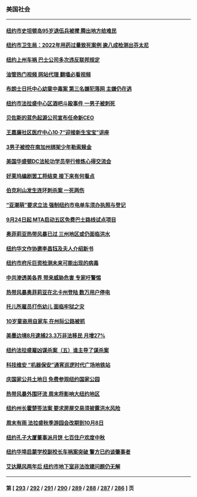### 美国社会
---
#### [纽约市史坦顿岛95岁退伍兵被撵 腾出地方给难民](../../pages/ncid1078160/n14081316.md?09270045) 
#### [纽约市卫生局：2022年用药过量致死案例 逾八成检测出芬太尼](../../pages/ncid1078160/n14081300.md?09270045) 
#### [纽约上州车祸 巴士公司多次违反联邦规定](../../pages/ncid1078160/n14081295.md?09270045) 
#### [油管热门视频 网站代理 翻墙必看视频](http://138.2.39.72:81/youtube.html?epic-marker?09270045)
#### [布朗士日托中心幼童中毒案 第三名嫌犯落网 主嫌仍在逃](../../pages/ncid1078160/n14081296.md?09270045) 
#### [纽约市法拉盛中心区酒吧斗殴事件 一男子被刺死](../../pages/ncid1078160/n14081307.md?09270045) 
#### [贝佐斯的蓝色起源公司宣布任命新CEO](../../pages/ncid1078160/n14081104.md?09270045) 
#### [王嘉廉社区医疗中心10·7“迎接新生宝宝”讲座](../../pages/ncid1078160/n14081311.md?09270045) 
#### [3男子被控在南加州绑架少年勒索赎金](../../pages/ncid1078160/n14081139.md?09270045) 
#### [美国华盛顿DC法轮功学员举行修炼心得交流会](../../pages/ncid1078160/n14080995.md?09270045) 
#### [好莱坞编剧罢工将结束 接下来有何看点](../../pages/ncid1078160/n14080979.md?09270045) 
#### [伯克利山发生连环刺杀案 一死两伤](../../pages/ncid1078160/n14080681.md?09270045) 
#### [“亚潮萌”要求立法 强制纽约市电单车须办执照与登记](../../pages/ncid1078160/n14080592.md?09270045) 
#### [9月24日起 MTA启动五区免费巴士路线试点项目](../../pages/ncid1078160/n14080587.md?09270045) 
#### [奥菲莉亚热带风暴已过 三州地区或仍面临洪水](../../pages/ncid1078160/n14080585.md?09270045) 
#### [纽约华文作协邀李昌钰及夫人介绍新书](../../pages/ncid1078160/n14080616.md?09270045) 
#### [纽约市府斥巨资检测未来可能出现的病毒](../../pages/ncid1078160/n14080589.md?09270045) 
#### [中共渗透美各界 带来威胁危害 专家吁警惕](../../pages/ncid1078160/n14080040.md?09270045) 
#### [热带风暴奥菲莉亚在北卡州登陆 数万用户停电](../../pages/ncid1078160/n14079899.md?09270045) 
#### [托儿所雇员打伤幼儿 面临牢狱之灾](../../pages/ncid1078160/n14079732.md?09270045) 
#### [10岁童盗用自家车 在州际公路被抓](../../pages/ncid1078160/n14079701.md?09270045) 
#### [美墨边境8月逮捕23.3万非法移民 月增27%](../../pages/ncid1078160/n14079679.md?09270045) 
#### [纽约法拉盛雇凶谋杀案（五）谁主导了谋杀案](../../pages/ncid1078160/n14079640.md?09270045) 
#### [科技维安 “机器保安”通宵巡逻时代广场地铁站](../../pages/ncid1078160/n14079642.md?09270045) 
#### [庆国家公共土地日 免费参观纽约国家公园](../../pages/ncid1078160/n14079619.md?09270045) 
#### [热带风暴外围环流 周末将影响大纽约地区](../../pages/ncid1078160/n14079646.md?09270045) 
#### [纽约州长霍楚签法案 要求房屋交易须披露洪水风险](../../pages/ncid1078160/n14079644.md?09270045) 
#### [周末有雨 法拉盛秋季游园会改期到10月8日](../../pages/ncid1078160/n14079613.md?09270045) 
#### [纽约孔子大厦董事派月饼 七百住户欢度中秋](../../pages/ncid1078160/n14079621.md?09270045) 
#### [纽约华埠启蒙学校副校长车祸案突破 警方已约谈肇事者](../../pages/ncid1078160/n14079623.md?09270045) 
#### [艾达飓风两年后 纽约市地下室非法改建问题仍无解](../../pages/ncid1078160/n14079625.md?09270045) 

---
#### 第 [ [293](./293.md?09270045) / [292](./292.md?09270045) / [291](./291.md?09270045) / [290](./290.md?09270045) / [289](./289.md?09270045) / [288](./288.md?09270045) / [287](./287.md?09270045) / [286](./286.md?09270045) ] 页
